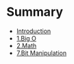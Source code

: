 # Summary

* [Introduction](README.md)
* [1.Big O](chapter1.md)
* [2.Math](math.md)
* [7.Bit Manipulation](7bit-manipulation.md)

